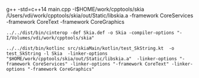
   g++ -std=c++14 main.cpp  -I$HOME/work/cpptools/skia /Users/vdi/work/cpptools/skia/out/Static/libskia.a -framework CoreServices -framework CoreText -framework CoreGraphics
	
	../../dist/bin/cinterop -def Skia.def -o Skia -compiler-options "-I/Volumes/vdi/work/cpptools/skia"

	../../dist/bin/kotlinc src/skiaMain/kotlin/test_SkString.kt  -o test_SkString -l Skia  -linker-options "$HOME/work/cpptools/skia/out/Static/libskia.a"  -linker-options "-framework CoreServices" -linker-options "-framework CoreText" -linker-options "-framework CoreGraphics"
